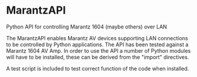 # MarantzAPI
Python API for controlling Marantz 1604 (maybe others) over LAN

The MarantzAPI enables Marantz AV devices supporting LAN connections to be controlled by Python applications.
The API has been tested against a Marantz 1604 AV Amp.  In order to use the API a number of Python modules will have to be installed, these can be derived from the "import" directives.

A test script is included to test correct function of the code when installed.
